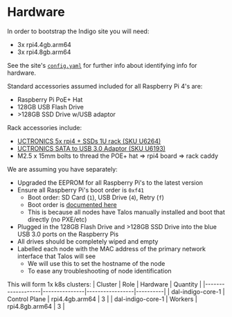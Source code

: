# Hardware

In order to bootstrap the Indigo site you will need:
* 3x rpi4.4gb.arm64
* 3x rpi4.8gb.arm64

See the site's [`config.yaml`](../config.yaml) for further info about identifying info for hardware.

Standard accessories assumed included for all Raspberry Pi 4's are:
* Raspberry Pi PoE+ Hat
* 128GB USB Flash Drive
* \>128GB SSD Drive w/USB adaptor

Rack accessories include:
* [UCTRONICS 5x rpi4 + SSDs 1U rack (SKU U6264)](https://www.uctronics.com/cluster-and-rack-mount/uctronics-19-1u-raspberry-pi-rackmount-ssd-bracket-for-any-2-5-ssds.html)
* [UCTRONICS SATA to USB 3.0 Adaptor (SKU U6193)](https://www.uctronics.com/uctronics-sata-usb-adapter-cable-sata-hard-drive-disk-converter.html)
* M2.5 x 15mm bolts to thread the POE+ hat => rpi4 board => rack caddy

We are assuming you have separately:
* Upgraded the EEPROM for all Raspberry Pi's to the latest version
* Ensure all Raspberry Pi's boot order is `0xf41`
  * Boot order: SD Card (`1`), USB Drive (`4`), Retry (`f`)
  * Boot order is [documented here](https://www.raspberrypi.com/documentation/computers/raspberry-pi.html#BOOT_ORDER)
  * This is because all nodes have Talos manually installed and boot that directly (no PXE/etc)
* Plugged in the 128GB Flash Drive and \>128GB SSD Drive into the blue USB 3.0 ports on the Raspberry Pis
* All drives should be completely wiped and empty
* Labelled each node with the MAC address of the primary network interface that Talos will see
  * We will use this to set the hostname of the node
  * To ease any troubleshooting of node identification

This will form 1x k8s clusters:
| Cluster           | Role          | Hardware        | Quantity |
|-------------------|---------------|-----------------|----------|
| dal-indigo-core-1 | Control Plane | rpi4.4gb.arm64  |        3 |
| dal-indigo-core-1 | Workers       | rpi4.8gb.arm64  |        3 |
